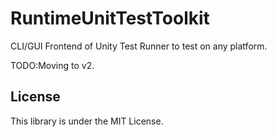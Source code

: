 RuntimeUnitTestToolkit
===
CLI/GUI Frontend of Unity Test Runner to test on any platform.

TODO:Moving to v2.

License
---
This library is under the MIT License.

